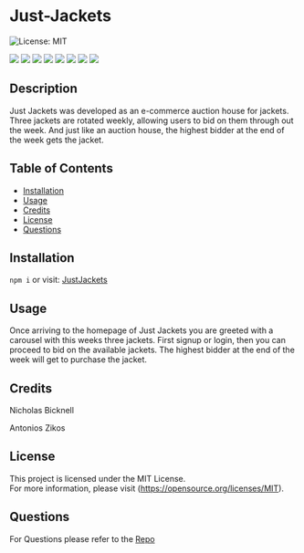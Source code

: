 # Just-Jackets


![License: MIT](https://img.shields.io/badge/License-MIT-yellow.svg)

<p>
<img src ="https://img.shields.io/badge/-React-blue" />
<img src ="https://img.shields.io/badge/-MongoDB-purple" />
<img src="https://img.shields.io/badge/-Mongoose-orange" />
<img src="https://img.shields.io/badge/-React Bootstrap-pink" />
<img src="https://img.shields.io/badge/-GraphQL-gold" />
<img src="https://img.shields.io/badge/-JavaScript-yellow" />
<img src ="https://img.shields.io/badge/-Express-red" />
<img src="https://img.shields.io/badge/-Node-green" />
</p>

## Description

Just Jackets was developed as an e-commerce auction house for jackets. Three jackets are rotated weekly, allowing users to bid on them through out the week. And just like an auction house, the highest bidder at the end of the week gets the jacket.

## Table of Contents

- [Installation](#installation)
- [Usage](#usage)
- [Credits](#credits)
- [License](#license)
- [Questions](#questions)

## Installation

```npm i``` or visit: [JustJackets](https://still-sierra-76038-8e521afb268f.herokuapp.com/)

## Usage

Once arriving to the homepage of Just Jackets you are greeted with a carousel with this weeks three jackets. First signup or login, then you can proceed to bid on the available jackets. The highest bidder at the end of the week will get to purchase the jacket.

## Credits

Nicholas Bicknell

Antonios Zikos

## License

This project is licensed under the MIT License.  
For more information, please visit (https://opensource.org/licenses/MIT).

## Questions

For Questions please refer to the [Repo](https://github.com/NickBicknell/Just-Jackets)

